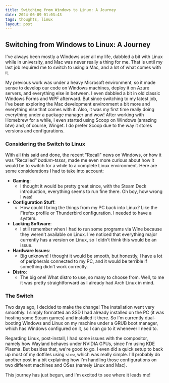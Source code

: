 ```yaml
---
title: Switching from Windows to Linux: A Journey
date: 2024-06-09 01:03:43
tags: thoughts, linux
layout: post
---
```


## Switching from Windows to Linux: A Journey

I've always been mostly a Windows user all my life, dabbled a bit with Linux while in university, and Mac was never really a thing for me. That is until my last job required me to switch to using a Mac, and a lot of what comes with it.

My previous work was under a heavy Microsoft environment, so it made sense to develop our code on Windows machines, deploy it on Azure servers, and everything else in between. I even dabbled a bit in old classic Windows Forms and WPF afterward. But since switching to my latest job, I've been exploring the Mac development environment a bit more and everything else that comes with it. Also, it was my first time really doing everything under a package manager and wow! After working with Homebrew for a while, I even started using Scoop on Windows (amazing btw) and, of course, Winget. I do prefer Scoop due to the way it stores versions and configurations.

### Considering the Switch to Linux

With all this said and done, the recent "Recall" news on Windows, or how it was "Recalled" *badum-tssss*, made me even more curious about how it would be to switch for a while to a complete Linux environment. Here are some considerations I had to take into account:

- **Gaming**:
  - I thought it would be pretty great since, with the Steam Deck introduction, everything seems to run fine there. Oh boy, how wrong I was!
- **Configuration Stuff**:
  - How could I bring the things from my PC back into Linux? Like the Firefox profile or Thunderbird configuration. I needed to have a system.
- **Lacking Software**:
  - I still remember when I had to run some programs via Wine because they weren't available on Linux. I've noticed that everything major currently has a version on Linux, so I didn't think this would be an issue.
- **Hardware Issues**:
  - Big unknown! I thought it would be smooth, but honestly, I have a lot of peripherals connected to my PC, and it would be terrible if something didn't work correctly.
- **Distro**:
  - The big one! What distro to use, so many to choose from. Well, to me it was pretty straightforward as I already had Arch Linux in mind.

### The Switch

Two days ago, I decided to make the change! The installation went very smoothly. I simply formatted an SSD I had already installed on the PC (it was hosting some Steam games) and installed it there. So I'm currently dual-booting Windows and Linux on my machine under a GRUB boot manager, which has Windows configured on it, so I can go to it whenever I need to.

Regarding Linux, post-install, I had some issues with the compositor, namely how Wayland behaves under NVIDIA GPUs, since I'm using KDE Plasma. But besides that, we're good to go. I even did a quick setup to back up most of my dotfiles using `stow`, which was really simple. I'll probably do another post in a bit explaining how I'm handling those configurations on two different machines and OSes (namely Linux and Mac).

This journey has just begun, and I'm excited to see where it leads me!
